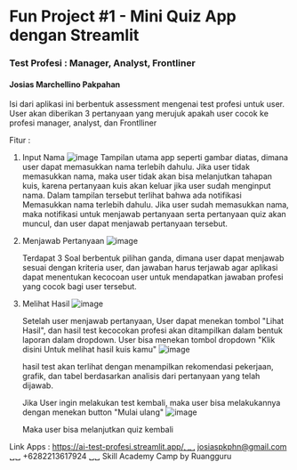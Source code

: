 # Fun Project #1 - Mini Quiz App dengan Streamlit

### Test Profesi : Manager, Analyst, Frontliner
#### Josias Marchellino Pakpahan

Isi dari aplikasi ini berbentuk assessment mengenai test profesi untuk user. User akan diberikan 3 pertanyaan yang merujuk apakah user cocok ke profesi manager, analyst, dan Frontlliner

Fitur : 
1. Input Nama
   ![image](https://github.com/user-attachments/assets/bcda3032-8675-4e1a-ab01-b677d5cb801d)
   Tampilan utama app seperti gambar diatas, dimana user dapat memasukkan nama terlebih dahulu. Jika user tidak memasukkan nama, maka user tidak akan bisa melanjutkan tahapan kuis, karena pertanyaan kuis
   akan keluar jika user sudah menginput nama. Dalam tampilan tersebut terlihat bahwa ada notifikasi Memasukkan nama terlebih dahulu. Jika user sudah memasukkan
   nama, maka notifikasi untuk menjawab pertanyaan serta pertanyaan quiz akan muncul, dan user dapat menjawab pertanyaan tersebut.
2. Menjawab Pertanyaan
   ![image](https://github.com/user-attachments/assets/317217b1-e435-4500-9ecc-ef0cec039d25)

      Terdapat 3 Soal berbentuk pilihan ganda, dimana user dapat menjawab sesuai dengan kriteria user, dan jawaban harus terjawab agar aplikasi dapat menentukan kecocoan
   user untuk mendapatkan jawaban profesi yang cocok bagi user tersebut.
3. Melihat Hasil
   ![image](https://github.com/user-attachments/assets/cc4bb677-7c13-41ab-8ab5-83f289c9d0e9)

   Setelah user menjawab pertanyaan, User dapat menekan tombol "Lihat Hasil", dan hasil test kecocokan profesi akan ditampilkan dalam bentuk laporan dalam dropdown.
   User bisa menekan tombol dropdown "Klik disini Untuk melihat hasil kuis kamu"
   ![image](https://github.com/user-attachments/assets/bf676a5e-f01f-4997-a3b4-f89d3a2b24ed)


   hasil test akan terlihat dengan menampilkan rekomendasi pekerjaan, grafik, dan tabel berdasarkan analisis dari pertanyaan yang telah dijawab.

   Jika User ingin melakukan test kembali, maka user bisa melakukannya dengan menekan button "Mulai ulang"
   ![image](https://github.com/user-attachments/assets/c8a2e7ce-24e4-41f8-bdee-1d9287f6b0e0)

   Maka user bisa melanjutkan quiz kembali


Link Apps : https://ai-test-profesi.streamlit.app/␣␣
josiaspkphn@gmail.com ␣␣
+6282213617924 ␣␣
Skill Academy Camp by Ruangguru


